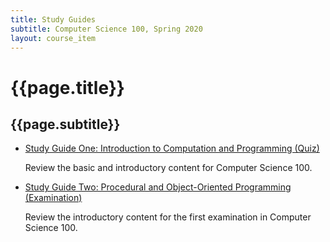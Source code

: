 ```yaml
---
title: Study Guides
subtitle: Computer Science 100, Spring 2020
layout: course_item
---
```


# {{page.title}}
## {{page.subtitle}}

<ul>

<li><a href="https://github.com/Allegheny-Computer-Science-100-S2020/cs100-S2020-sheets/releases/download/cs100S2020-sheets-12.0.1/cs100S2020_studyguide_quiz01.pdf">Study Guide One: Introduction to Computation and Programming (Quiz)</a> <p>Review the basic and introductory content for Computer Science 100.</p></li></li>

<li><a href="https://github.com/Allegheny-Computer-Science-100-S2020/cs100-S2020-sheets/releases/download/cs100S2020-sheets-15.0.0/cs100S2020_studyguide_exam01.pdf">Study Guide
Two: Procedural and Object-Oriented Programming (Examination)</a> <p>Review the introductory content for
the first examination in Computer Science 100.</p></li></li>

</ul>
